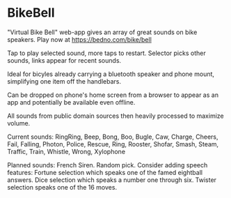 # BikeBell
"Virtual Bike Bell" web-app gives an array of great sounds on bike speakers.
Play now at https://bedno.com/bike/bell

Tap to play selected sound, more taps to restart.  Selector picks other sounds, links appear for recent sounds.

Ideal for bicyles already carrying a bluetooth speaker and phone mount, simplifying one item off the handlebars.

Can be dropped on phone's home screen from a browser to appear as an app and potentially be available even offline.

All sounds from public domain sources then heavily processed to maximize volume.

Current sounds: RingRing, Beep, Bong, Boo, Bugle, Caw, Charge, Cheers, Fail, Falling, Photon, Police, Rescue, Ring, Rooster, Shofar, Smash, Steam, Traffic, Train, Whistle, Wrong, Xylophone

Planned sounds: French Siren.  Random pick.
Consider adding speech features: Fortune selection which speaks one of the famed eightball answers.  Dice selection which speaks a number one through six.  Twister selection speaks one of the 16 moves.
